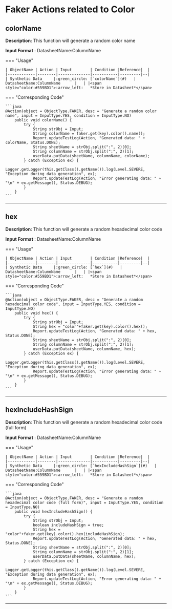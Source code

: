 # **Faker Actions related to Color**

## **colorName**

**Description**: This function will generate a random color name

**Input Format** : DatasheetName:ColumnName

=== "Usage"

    | ObjectName | Action | Input        | Condition |Reference|  |
    |------------|--------|--------------|-----------|---------|--|
    | Synthetic Data     |:green_circle: [`colorName`](#)   | DatasheetName:ColumnName      |   | |<span style="color:#559BD1">:arrow_left:   *Store in Datasheet*</span> 

=== "Corresponding Code"

    ```java
    @Action(object = ObjectType.FAKER, desc = "Generate a random color name", input = InputType.YES, condition = InputType.NO)
        public void colorName() {
            try {
                String strObj = Input;
                String colorName = faker.get(key).color().name();
                Report.updateTestLog(Action, "Generated data: " + colorName, Status.DONE);
                String sheetName = strObj.split(":", 2)[0];
                String columnName = strObj.split(":", 2)[1];
                userData.putData(sheetName, columnName, colorName);
            } catch (Exception ex) {
                Logger.getLogger(this.getClass().getName()).log(Level.SEVERE, "Exception during data generation", ex);
                Report.updateTestLog(Action, "Error generating data: " + "\n" + ex.getMessage(), Status.DEBUG);
            }
        }
    ```
-----------------------------------------------------

## **hex**

**Description**: This function will generate a random hexadecimal color code

**Input Format** : DatasheetName:ColumnName

=== "Usage"

    | ObjectName | Action | Input        | Condition |Reference|  |
    |------------|--------|--------------|-----------|---------|--|
    | Synthetic Data     |:green_circle: [`hex`](#)   | DatasheetName:ColumnName      |   | |<span style="color:#559BD1">:arrow_left:   *Store in Datasheet*</span> 

=== "Corresponding Code"

    ```java
    @Action(object = ObjectType.FAKER, desc = "Generate a random hexadecimal color code", input = InputType.YES, condition = InputType.NO)
        public void hex() {
            try {
                String strObj = Input;
                String hex = "color"+faker.get(key).color().hex();
                Report.updateTestLog(Action, "Generated data: " + hex, Status.DONE);
                String sheetName = strObj.split(":", 2)[0];
                String columnName = strObj.split(":", 2)[1];
                userData.putData(sheetName, columnName, hex);
            } catch (Exception ex) {
                Logger.getLogger(this.getClass().getName()).log(Level.SEVERE, "Exception during data generation", ex);
                Report.updateTestLog(Action, "Error generating data: " + "\n" + ex.getMessage(), Status.DEBUG);
            }
        }
    ```
-----------------------------------------------------

## **hexIncludeHashSign**

**Description**: This function will generate a random hexadecimal color code (full form)

**Input Format** : DatasheetName:ColumnName

=== "Usage"

    | ObjectName | Action | Input        | Condition |Reference|  |
    |------------|--------|--------------|-----------|---------|--|
    | Synthetic Data     |:green_circle: [`hexIncludeHashSign`](#)   | DatasheetName:ColumnName      |   | |<span style="color:#559BD1">:arrow_left:   *Store in Datasheet*</span> 

=== "Corresponding Code"

    ```java
    @Action(object = ObjectType.FAKER, desc = "Generate a random hexadecimal color code (full form)", input = InputType.YES, condition = InputType.NO)
        public void hexIncludeHashSign() {
            try {
                String strObj = Input;
                boolean includeHashSign = true;
                String hex = "color"+faker.get(key).color().hex(includeHashSign);
                Report.updateTestLog(Action, "Generated data: " + hex, Status.DONE);
                String sheetName = strObj.split(":", 2)[0];
                String columnName = strObj.split(":", 2)[1];
                userData.putData(sheetName, columnName, hex);
            } catch (Exception ex) {
                Logger.getLogger(this.getClass().getName()).log(Level.SEVERE, "Exception during data generation", ex);
                Report.updateTestLog(Action, "Error generating data: " + "\n" + ex.getMessage(), Status.DEBUG);
            }
        }
    ```
-----------------------------------------------------